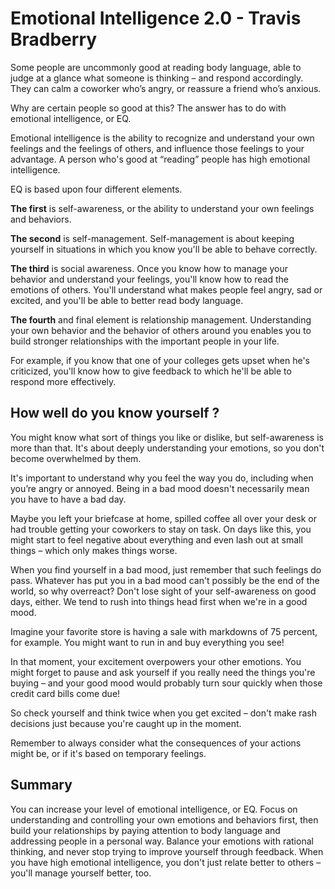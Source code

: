 # Emotional Intelligence 2.0 - Travis Bradberry


Some people are uncommonly good at reading body language, able to judge at a glance what someone is thinking – and respond accordingly. They can calm a coworker who’s angry, or reassure a friend who’s anxious.

Why are certain people so good at this? The answer has to do with emotional intelligence, or EQ.

Emotional intelligence is the ability to recognize and understand your own feelings and the feelings of others, and influence those feelings to your advantage. A person who's good at “reading” people has high emotional intelligence.

EQ is based upon four different elements.

**The first** is self-awareness, or the ability to understand your own feelings and behaviors.

**The second** is self-management. Self-management is about keeping yourself in situations in which you know you'll be able to behave correctly.

**The third** is social awareness. Once you know how to manage your behavior and understand your feelings, you'll know how to read the emotions of others. You'll understand what makes people feel angry, sad or excited, and you'll be able to better read body language.

**The fourth** and final element is relationship management. Understanding your own behavior and the behavior of others around you enables you to build stronger relationships with the important people in your life.

For example, if you know that one of your colleges gets upset when he's criticized, you'll know how to give feedback to which he'll be able to respond more effectively.

## How well do you know yourself ?

You might know what sort of things you like or dislike, but self-awareness is more than that. It's about deeply understanding your emotions, so you don't become overwhelmed by them.

It's important to understand why you feel the way you do, including when you’re angry or annoyed. Being in a bad mood doesn't necessarily mean you have to have a bad day.

Maybe you left your briefcase at home, spilled coffee all over your desk or had trouble getting your coworkers to stay on task. On days like this, you might start to feel negative about everything and even lash out at small things – which only makes things worse.

When you find yourself in a bad mood, just remember that such feelings do pass. Whatever has put you in a bad mood can't possibly be the end of the world, so why overreact?
Don't lose sight of your self-awareness on good days, either. We tend to rush into things head first when we're in a good mood.

Imagine your favorite store is having a sale with markdowns of 75 percent, for example. You might want to run in and buy everything you see!

In that moment, your excitement overpowers your other emotions. You might forget to pause and ask yourself if you really need the things you're buying – and your good mood would probably turn sour quickly when those credit card bills come due!

So check yourself and think twice when you get excited – don't make rash decisions just because you're caught up in the moment.

Remember to always consider what the consequences of your actions might be, or if it's based on temporary feelings.

## Summary

You can increase your level of emotional intelligence, or EQ. Focus on understanding and controlling your own emotions and behaviors first, then build your relationships by paying attention to body language and addressing people in a personal way. 
Balance your emotions with rational thinking, and never stop trying to improve yourself through feedback. When you have high emotional intelligence, you don't just relate better to others – you'll manage yourself better, too.




